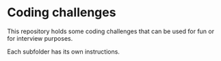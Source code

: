# Coding challenges

This repository holds some coding challenges that can be used for fun or for interview purposes.

Each subfolder has its own instructions.

